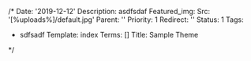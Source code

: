 /*
Date: '2019-12-12'
Description: asdfsdaf
Featured_img:
  Src: '[%uploads%]/default.jpg'
Parent: ''
Priority: 1
Redirect: ''
Status: 1
Tags:
- sdfsadf
Template: index
Terms: []
Title: Sample Theme

*/



